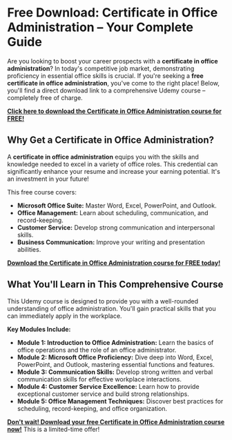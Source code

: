 # Free Download: Certificate in Office Administration – Your Complete Guide

Are you looking to boost your career prospects with a **certificate in office administration**? In today's competitive job market, demonstrating proficiency in essential office skills is crucial. If you're seeking a **free certificate in office administration**, you've come to the right place! Below, you'll find a direct download link to a comprehensive Udemy course – completely free of charge.

[**Click here to download the Certificate in Office Administration course for FREE!**](https://udemywork.com/certificate-in-office-administration)

## Why Get a Certificate in Office Administration?

A **certificate in office administration** equips you with the skills and knowledge needed to excel in a variety of office roles. This credential can significantly enhance your resume and increase your earning potential. It's an investment in your future!

This free course covers:
*   **Microsoft Office Suite:** Master Word, Excel, PowerPoint, and Outlook.
*   **Office Management:** Learn about scheduling, communication, and record-keeping.
*   **Customer Service:** Develop strong communication and interpersonal skills.
*   **Business Communication:** Improve your writing and presentation abilities.

[**Download the Certificate in Office Administration course for FREE today!**](https://udemywork.com/certificate-in-office-administration)

## What You'll Learn in This Comprehensive Course

This Udemy course is designed to provide you with a well-rounded understanding of office administration. You'll gain practical skills that you can immediately apply in the workplace.

**Key Modules Include:**

*   **Module 1: Introduction to Office Administration:** Learn the basics of office operations and the role of an office administrator.
*   **Module 2: Microsoft Office Proficiency:** Dive deep into Word, Excel, PowerPoint, and Outlook, mastering essential functions and features.
*   **Module 3: Communication Skills:** Develop strong written and verbal communication skills for effective workplace interactions.
*   **Module 4: Customer Service Excellence:** Learn how to provide exceptional customer service and build strong relationships.
*   **Module 5: Office Management Techniques:** Discover best practices for scheduling, record-keeping, and office organization.

[**Don't wait! Download your free Certificate in Office Administration course now!**](https://udemywork.com/certificate-in-office-administration) This is a limited-time offer!
